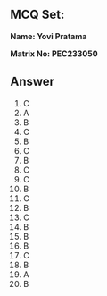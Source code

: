 ## MCQ Set:

**Name: Yovi Pratama**

**Matrix No: PEC233050**

## Answer
1. C
2. A
3. B
4. C
5. B
6. C
7. B
8. C
9. C
10. B
11. C
12. B
13. C
14. B
15. B
16. B
17. C
18. B
19. A
20. B

